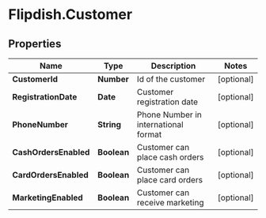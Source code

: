 # Flipdish.Customer

## Properties
Name | Type | Description | Notes
------------ | ------------- | ------------- | -------------
**CustomerId** | **Number** | Id of the customer | [optional] 
**RegistrationDate** | **Date** | Customer registration date | [optional] 
**PhoneNumber** | **String** | Phone Number in international format | [optional] 
**CashOrdersEnabled** | **Boolean** | Customer can place cash orders | [optional] 
**CardOrdersEnabled** | **Boolean** | Customer can place card orders | [optional] 
**MarketingEnabled** | **Boolean** | Customer can receive marketing | [optional] 


